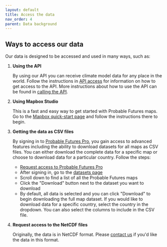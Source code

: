 ```yaml
---
layout: default
title: Access the data
nav_order: 4
parent: Data background
---
```


## Ways to access our data

Our data is designed to be accessed and used in many ways, such as:

1. **Using the API**

    By using our API you can receive climate model data for any place in the world. Follow the instructions in [API access](./api-access.md) for information on how to get access to the API. More instructions about how to use the API can be found in [calling the API](./calling-the-api.md).

2. **Using Mapbox Studio**

    This is a fast and easy way to get started with Probable Futures maps. Go to the [Mapbox quick-start page](./mapbox-quick-start.md) and follow the instructions there to begin.

3. **Getting the data as CSV files**

    By signing in to [Probable Futures Pro](https://probablefutures.org/pro/), you gain access to advanced features including the ability to download datasets for all maps as CSV files. You can either download the complete data for a specific map or choose to download data for a particular country. Follow the steps:

    - [Request access to Probable Futures Pro](https://airtable.com/shrOMfMgh7EoHajKN)
    - After signing in, go to the [datasets page](https://pro.probablefutures.org/dashboard/datasets)
    - Scroll down to find a list of all the Probable Futures maps
    - Click the "Download" button next to the dataset you want to download
    - By default, all data is selected and you can click "Download" to begin downloading the full map dataset. If you would like to download data for a specific country, select the country in the dropdown. You can also select the columns to include in the CSV file.

4. **Request access to the NetCDF files**

    Originally, the data is in NetCDF format. Please [contact us](https://probablefutures.org/contact/) if you'd like the data in this format.
